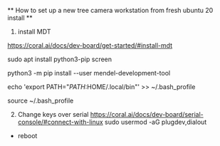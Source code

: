 ** How to set up a new tree camera workstation from fresh ubuntu 20 install **

1. install MDT

https://coral.ai/docs/dev-board/get-started/#install-mdt

sudo apt install python3-pip screen

python3 -m pip install --user mendel-development-tool

echo 'export PATH="$PATH:$HOME/.local/bin"' >> ~/.bash_profile

source ~/.bash_profile

2. Change keys over serial
https://coral.ai/docs/dev-board/serial-console/#connect-with-linux
sudo usermod -aG plugdev,dialout <username>
* reboot

